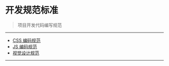 # 开发规范标准

> 项目开发代码编写规范

***

- [CSS 编码规范](./css_standard.md)
- [JS 编码规范](./js_standard.md)
- [视觉设计规范](./design_standard.md)

***

